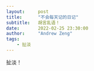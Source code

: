 ```yaml
---
layout:     post
title:      "不会每天记的日记"
subtitle:   胡言乱语！
date:       2022-02-25 23:30:00
author:     "Andrew Zeng"
tags:
    - 扯淡
---
```


扯淡！


